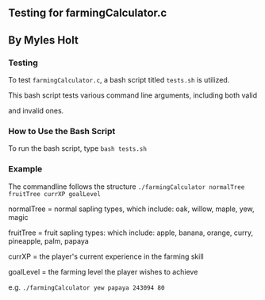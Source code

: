 ## Testing for farmingCalculator.c

## By Myles Holt


### Testing

To test `farmingCalculator.c`, a bash script titled `tests.sh` is utilized.

This bash script tests various command line arguments, including both valid

and invalid ones. 

### How to Use the Bash Script

To run the bash script, type `bash tests.sh`

### Example 

The commandline follows the structure `./farmingCalculator normalTree fruitTree currXP goalLevel`

normalTree = normal sapling types, which include: oak, willow, maple, yew, magic

fruitTree = fruit sapling types: which include: apple, banana, orange, curry, pineapple, palm, papaya

currXP = the player's current experience in the farming skill

goalLevel = the farming level the player wishes to achieve

e.g. `./farmingCalculator yew papaya 243094 80`
